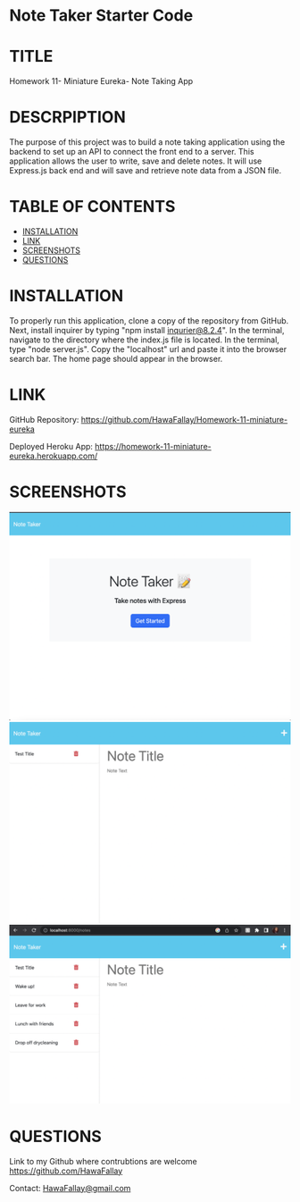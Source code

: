# Note Taker Starter Code
# TITLE
Homework 11- Miniature Eureka- Note Taking App

# DESCRPIPTION
 The purpose of this project was to build a note taking application using the 
 backend to set up an API to connect the front end to a server. 
 This application allows the user to write, save and delete notes. 
 It will use Express.js back end and will save and retrieve note data from a JSON file.

 # TABLE OF CONTENTS

- [INSTALLATION](#installation)
- [LINK](#link)
- [SCREENSHOTS](#screenshots)
- [QUESTIONS](#questions)

# INSTALLATION
To properly run this application, clone a copy of the repository from GitHub. 
Next, install inquirer by typing "npm install inqurier@8.2.4". 
In the terminal, navigate to the directory where the index.js file is located. 
In the terminal, type "node server.js". 
Copy the "localhost" url and paste it into the browser search bar. 
The home page should appear in the browser. 

# LINK

GitHub Repository: https://github.com/HawaFallay/Homework-11-miniature-eureka

Deployed Heroku App: https://homework-11-miniature-eureka.herokuapp.com/

# SCREENSHOTS

![Image of Home page.](./public/assets/images/Screen%20Shot%202023-03-06%20at%207.54.51%20PM.png)
![Image of App with Styling.](./public/assets/images/Screen%20Shot%202023-03-06%20at%208.07.12%20PM.png)
![Image of App with saved events.](./public/assets/images/Screen%20Shot%202023-03-06%20at%208.17.12%20PM.png)

# QUESTIONS
Link to my Github where contrubtions are welcome
https://github.com/HawaFallay

Contact:
HawaFallay@gmail.com
